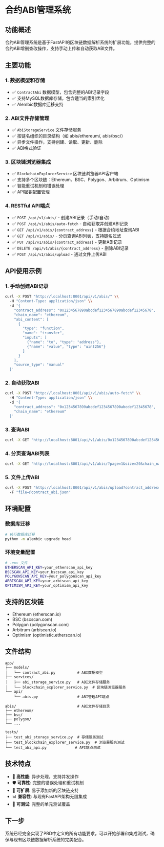 # 合约ABI管理系统

## 功能概述

合约ABI管理系统是基于FastAPI的区块链数据解析系统的扩展功能，提供完整的合约ABI增删查改操作，支持手动上传和自动获取ABI文件。

## 主要功能

### 1. 数据模型和存储
- ✅ `ContractAbi` 数据模型，包含完整的ABI记录字段
- ✅ 支持MySQL数据库存储，包含适当的索引优化
- ✅ Alembic数据库迁移支持

### 2. ABI文件存储管理
- ✅ `AbiStorageService` 文件存储服务
- ✅ 按链名组织的目录结构（如 abis/ethereum/, abis/bsc/）
- ✅ 异步文件操作，支持创建、读取、更新、删除
- ✅ ABI格式验证

### 3. 区块链浏览器集成
- ✅ `BlockchainExplorerService` 区块链浏览器API客户端
- ✅ 支持多个区块链：Ethereum、BSC、Polygon、Arbitrum、Optimism
- ✅ 智能重试机制和错误处理
- ✅ API密钥配置管理

### 4. RESTful API端点
- ✅ `POST /api/v1/abis/` - 创建ABI记录（手动/自动）
- ✅ `POST /api/v1/abis/auto-fetch` - 自动获取并创建ABI记录
- ✅ `GET /api/v1/abis/{contract_address}` - 根据合约地址查询ABI
- ✅ `GET /api/v1/abis/` - 分页查询ABI列表，支持链名过滤
- ✅ `PUT /api/v1/abis/{contract_address}` - 更新ABI记录
- ✅ `DELETE /api/v1/abis/{contract_address}` - 删除ABI记录
- ✅ `POST /api/v1/abis/upload` - 通过文件上传ABI

## API使用示例

### 1. 手动创建ABI记录

```bash
curl -X POST "http://localhost:8001/api/v1/abis/" \\
  -H "Content-Type: application/json" \\
  -d '{
    "contract_address": "0x1234567890abcdef1234567890abcdef12345678",
    "chain_name": "ethereum",
    "abi_content": [
      {
        "type": "function",
        "name": "transfer",
        "inputs": [
          {"name": "to", "type": "address"},
          {"name": "value", "type": "uint256"}
        ]
      }
    ],
    "source_type": "manual"
  }'
```

### 2. 自动获取ABI

```bash
curl -X POST "http://localhost:8001/api/v1/abis/auto-fetch" \\
  -H "Content-Type: application/json" \\
  -d '{
    "contract_address": "0x1234567890abcdef1234567890abcdef12345678",
    "chain_name": "ethereum"
  }'
```

### 3. 查询ABI

```bash
curl -X GET "http://localhost:8001/api/v1/abis/0x1234567890abcdef1234567890abcdef12345678?chain_name=ethereum"
```

### 4. 分页查询ABI列表

```bash
curl -X GET "http://localhost:8001/api/v1/abis/?page=1&size=20&chain_name=ethereum"
```

### 5. 文件上传ABI

```bash
curl -X POST "http://localhost:8001/api/v1/abis/upload?contract_address=0x1234567890abcdef1234567890abcdef12345678&chain_name=ethereum" \\
  -F "file=@contract_abi.json"
```

## 环境配置

### 数据库迁移

```bash
# 执行数据库迁移
python -m alembic upgrade head
```

### 环境变量配置

```bash
# .env 文件
ETHERSCAN_API_KEY=your_etherscan_api_key
BSCSCAN_API_KEY=your_bscscan_api_key
POLYGONSCAN_API_KEY=your_polygonscan_api_key
ARBISCAN_API_KEY=your_arbiscan_api_key
OPTIMISM_API_KEY=your_optimism_api_key
```

## 支持的区块链

- Ethereum (etherscan.io)
- BSC (bscscan.com) 
- Polygon (polygonscan.com)
- Arbitrum (arbiscan.io)
- Optimism (optimistic.etherscan.io)

## 文件结构

```
app/
├── models/
│   └── contract_abi.py          # ABI数据模型
├── services/
│   ├── abi_storage_service.py   # ABI文件存储服务
│   └── blockchain_explorer_service.py  # 区块链浏览器服务
└── api/
    └── abis.py                  # ABI管理API端点

abis/                            # ABI文件存储目录
├── ethereum/
├── bsc/
├── polygon/
└── ...

tests/
├── test_abi_storage_service.py  # 存储服务测试
├── test_blockchain_explorer_service.py  # 浏览器服务测试
└── test_abi_api.py             # API端点测试
```

## 技术特点

- 🚀 **高性能**: 异步处理，支持并发操作
- 🛡️ **可靠性**: 完整的错误处理和重试机制
- 🔧 **可扩展**: 易于添加新的区块链支持
- 📊 **兼容性**: 与现有FastAPI架构无缝集成
- 🧪 **可测试**: 完整的单元测试覆盖

## 下一步

系统已经完全实现了PRD中定义的所有功能要求。可以开始部署和集成测试，确保与现有区块链数据解析系统的完美配合。